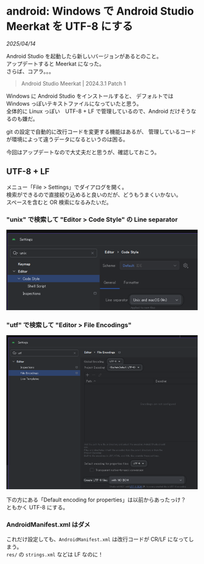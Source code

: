 # android: Windows で Android Studio Meerkat を UTF-8 にする

_2025/04/14_

Android Studio を起動したら新しいバージョンがあるとのこと。  
アップデートすると Meerkat になった。  
さらば、コアラ。。。

> Android Studio Meerkat | 2024.3.1 Patch 1

Windows に Android Studio をインストールすると、
デフォルトでは Windows っぽいテキストファイルになっていたと思う。  
全体的に Linux っぽい　UTF-8 + LF で管理しているので、Android だけそうなるのも嫌だ。

git の設定で自動的に改行コードを変更する機能はあるが、
管理しているコードが環境によって違うデータになるというのは困る。

今回はアップデートなので大丈夫だと思うが、確認しておこう。

## UTF-8 + LF

メニュー「File > Settings」でダイアログを開く。  
検索ができるので直接絞り込めると良いのだが、どうもうまくいかない。  
スペースを含むと OR 検索になるみたいだ。

### "unix" で検索して "Editor > Code Style" の Line separator

![image](images/20250414a-1.png)

### "utf" で検索して "Editor > File Encodings"

![image](images/20250414a-2.png)

下の方にある「Default encoding for properties」は以前からあったっけ？  
ともかく UTF-8 にする。

### AndroidManifest.xml はダメ

これだけ設定しても、`AndroidManifest.xml` は改行コードが CR/LF になってしまう。  
`res/` の `strings.xml` などは LF なのに！
